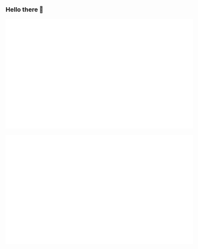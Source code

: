 ### Hello there 👋

<!--
**invalidmarkup369/invalidmarkup369** is a ✨ _special_ ✨ repository because its `README.md` (this file) appears on your GitHub profile.

Here are some ideas to get you started:

- 🔭 I’m currently working on ...
- 🌱 I’m currently learning ...
- 👯 I’m looking to collaborate on ...
- 🤔 I’m looking for help with ...
- 💬 Ask me about ...
- 📫 How to reach me: ...
- 😄 Pronouns: ...
- ⚡ Fun fact: ...
-->

![](https://github.com/invalidmarkup369/github-stats/blob/master/generated/overview.svg)


![](https://github.com/invalidmarkup369/github-stats/blob/master/generated/languages.svg)

